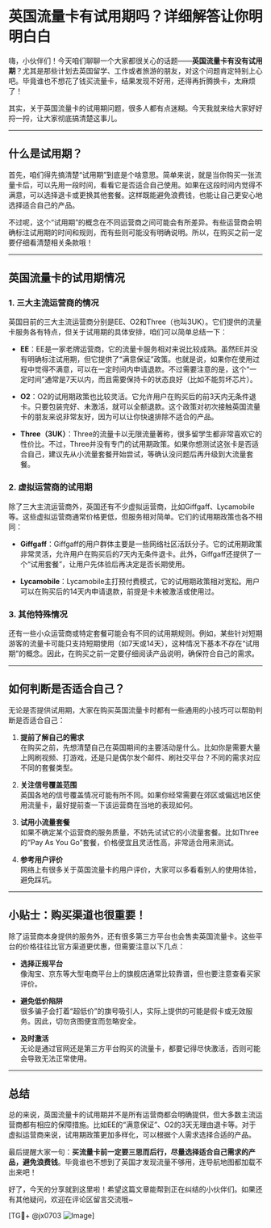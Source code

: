 # 英国流量卡有试用期吗？详细解答让你明明白白

嗨，小伙伴们！今天咱们聊聊一个大家都很关心的话题——**英国流量卡有没有试用期**？尤其是那些计划去英国留学、工作或者旅游的朋友，对这个问题肯定特别上心吧。毕竟谁也不想花了钱买流量卡，结果发现不好用，还得再折腾换卡，太麻烦了！

其实，关于英国流量卡的试用期问题，很多人都有点迷糊。今天我就来给大家好好捋一捋，让大家彻底搞清楚这事儿。

---

## 什么是试用期？

首先，咱们得先搞清楚“试用期”到底是个啥意思。简单来说，就是当你购买一张流量卡后，可以先用一段时间，看看它是否适合自己使用。如果在这段时间内觉得不满意，可以选择退卡或更换其他套餐。这样既能避免浪费钱，也能让自己更安心地选择适合自己的产品。

不过呢，这个“试用期”的概念在不同运营商之间可能会有所差异。有些运营商会明确标注试用期的时间和规则，而有些则可能没有明确说明。所以，在购买之前一定要仔细看清楚相关条款哦！

---

## 英国流量卡的试用期情况

### 1. **三大主流运营商的情况**

英国目前的三大主流运营商分别是EE、O2和Three（也叫3UK）。它们提供的流量卡服务各有特点，但关于试用期的具体安排，咱们可以简单总结一下：

- **EE**：EE是一家老牌运营商，它的流量卡服务相对来说比较成熟。虽然EE并没有明确标注试用期，但它提供了“满意保证”政策。也就是说，如果你在使用过程中觉得不满意，可以在一定时间内申请退款。不过需要注意的是，这个“一定时间”通常是7天以内，而且需要保持卡的状态良好（比如不能剪坏芯片）。
  
- **O2**：O2的试用期政策也比较灵活。它允许用户在购买后的前3天内无条件退卡。只要包装完好、未激活，就可以全额退款。这个政策对初次接触英国流量卡的朋友来说非常友好，因为可以让你快速排除不适合的产品。

- **Three（3UK）**：Three的流量卡以无限流量著称，很多留学生都非常喜欢它的性价比。不过，Three并没有专门的试用期政策。如果你想测试这张卡是否适合自己，建议先从小流量套餐开始尝试，等确认没问题后再升级到大流量套餐。

### 2. **虚拟运营商的试用期**

除了三大主流运营商外，英国还有不少虚拟运营商，比如Giffgaff、Lycamobile等。这些虚拟运营商通常价格更低，但服务相对简单。它们的试用期政策也各不相同：

- **Giffgaff**：Giffgaff的用户群体主要是一些网络社区活跃分子。它的试用期政策非常灵活，允许用户在购买后的7天内无条件退卡。此外，Giffgaff还提供了一个“试用套餐”，让用户先体验后再决定是否长期使用。
  
- **Lycamobile**：Lycamobile主打预付费模式，它的试用期政策相对宽松。用户可以在购买后的14天内申请退款，前提是卡未被激活或使用过。

### 3. **其他特殊情况**

还有一些小众运营商或特定套餐可能会有不同的试用期规则。例如，某些针对短期游客的流量卡可能只支持短期使用（如7天或14天），这种情况下基本不存在“试用期”的概念。因此，在购买之前一定要仔细阅读产品说明，确保符合自己的需求。

---

## 如何判断是否适合自己？

无论是否提供试用期，大家在购买英国流量卡时都有一些通用的小技巧可以帮助判断是否适合自己：

1. **提前了解自己的需求**  
   在购买之前，先想清楚自己在英国期间的主要活动是什么。比如你是需要大量上网刷视频、打游戏，还是只是偶尔发个邮件、刷社交平台？不同的需求对应不同的套餐类型。

2. **关注信号覆盖范围**  
   英国各地的信号覆盖情况可能有所不同。如果你经常需要在郊区或偏远地区使用流量卡，最好提前查一下该运营商在当地的表现如何。

3. **试用小流量套餐**  
   如果不确定某个运营商的服务质量，不妨先试试它的小流量套餐。比如Three的“Pay As You Go”套餐，价格便宜且灵活性高，非常适合用来测试。

4. **参考用户评价**  
   网络上有很多关于英国流量卡的用户评价，大家可以多看看别人的使用体验，避免踩坑。

---

## 小贴士：购买渠道也很重要！

除了运营商本身提供的服务外，还有很多第三方平台也会售卖英国流量卡。这些平台的价格往往比官方渠道更优惠，但需要注意以下几点：

- **选择正规平台**  
  像淘宝、京东等大型电商平台上的旗舰店通常比较靠谱，但也要注意查看买家评价。

- **避免低价陷阱**  
  很多骗子会打着“超低价”的旗号吸引人，实际上提供的可能是假卡或无效服务。因此，切勿贪图便宜而忽略安全。

- **及时激活**  
  无论是通过官网还是第三方平台购买的流量卡，都要记得尽快激活，否则可能会导致无法正常使用。

---

## 总结

总的来说，英国流量卡的试用期并不是所有运营商都会明确提供，但大多数主流运营商都有相应的保障措施。比如EE的“满意保证”、O2的3天无理由退卡等。对于虚拟运营商来说，试用期政策更加多样化，可以根据个人需求选择合适的产品。

最后提醒大家一句：**买流量卡前一定要三思而后行，尽量选择适合自己需求的产品，避免浪费钱**。毕竟谁也不想到了英国才发现流量不够用，连导航地图都加载不出来吧！

好了，今天的分享就到这里啦！希望这篇文章能帮到正在纠结的小伙伴们。如果还有其他疑问，欢迎在评论区留言交流哦~

[TG💪+ @jx0703 ![Image](https://github.com/user-attachments/assets/dbca1d08-cadb-493c-b0ec-ad6f7a83f270)]